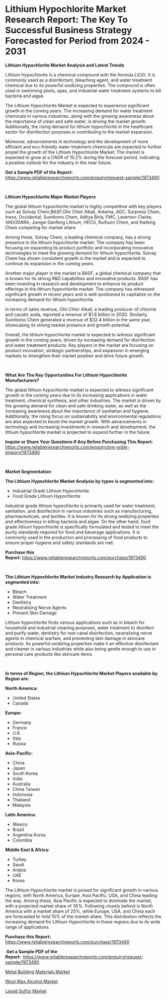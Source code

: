 <p><h1>Lithium Hypochlorite Market Research Report: The Key To Successful Business Strategy Forecasted for Period from 2024 - 2031</h1></p><p><strong>Lithium Hypochlorite Market Analysis and Latest Trends</strong></p>
<p><p>Lithium Hypochlorite is a chemical compound with the formula LiClO. It is commonly used as a disinfectant, bleaching agent, and water treatment chemical due to its powerful oxidizing properties. The compound is often used in swimming pools, spas, and industrial water treatment systems to kill bacteria and algae.</p><p>The Lithium Hypochlorite Market is expected to experience significant growth in the coming years. The increasing demand for water treatment chemicals in various industries, along with the growing awareness about the importance of clean and safe water, is driving the market growth. Additionally, the rising demand for lithium hypochlorite in the healthcare sector for disinfection purposes is contributing to the market expansion.</p><p>Moreover, advancements in technology and the development of more efficient and eco-friendly water treatment chemicals are expected to further propel the growth of the Lithium Hypochlorite Market. The market is expected to grow at a CAGR of 10.2% during the forecast period, indicating a positive outlook for the industry in the near future.</p></p>
<p><strong>Get a Sample PDF of the Report:&nbsp;</strong> <a href="https://www.reliableresearchreports.com/enquiry/request-sample/1973490">https://www.reliableresearchreports.com/enquiry/request-sample/1973490</a></p>
<p>&nbsp;</p>
<p><strong>Lithium Hypochlorite Major Market Players</strong></p>
<p><p>The global lithium hypochlorite market is highly competitive with key players such as Solvay Chem,BASF,Olin Chlor Alkali, Arkema, AGC, Surpress Chem, Ineos, Occidental, Sumitomo Chem, Aditya Birla, FMC, Leverton-Clarke, VADODARA, Jiangxi Ganfeng Lithium, HECG, Ruifuxin Chem, and Kaifeng Chem competing for market share.</p><p>Among these, Solvay Chem, a leading chemical company, has a strong presence in the lithium hypochlorite market. The company has been focusing on expanding its product portfolio and incorporating innovative technologies to meet the growing demand for lithium hypochlorite. Solvay Chem has shown consistent growth in the market and is expected to continue its expansion in the coming years.</p><p>Another major player in the market is BASF, a global chemical company that is known for its strong R&D capabilities and innovative products. BASF has been investing in research and development to enhance its product offerings in the lithium hypochlorite market. The company has witnessed significant growth in recent years and is well-positioned to capitalize on the increasing demand for lithium hypochlorite.</p><p>In terms of sales revenue, Olin Chlor Alkali, a leading producer of chlorine and caustic soda, reported a revenue of $1.6 billion in 2020. Similarly, Sumitomo Chem generated a revenue of $32.4 billion in the same year, showcasing its strong market presence and growth potential.</p><p>Overall, the lithium hypochlorite market is expected to witness significant growth in the coming years, driven by increasing demand for disinfection and water treatment products. Key players in the market are focusing on product innovation, strategic partnerships, and expansion in emerging markets to strengthen their market position and drive future growth.</p></p>
<p>&nbsp;</p>
<p><strong>What Are The Key Opportunities For Lithium Hypochlorite Manufacturers?</strong></p>
<p><p>The global lithium hypochlorite market is expected to witness significant growth in the coming years due to its increasing applications in water treatment, chemical synthesis, and other industries. The market is driven by the growing demand for clean and safe drinking water, as well as the increasing awareness about the importance of sanitation and hygiene. Additionally, the rising focus on sustainability and environmental regulations are also expected to boost the market growth. With advancements in technology and increasing investments in research and development, the lithium hypochlorite market is projected to expand further in the future.</p></p>
<p><strong>Inquire or Share Your Questions If Any Before Purchasing This Report:</strong> <a href="https://www.reliableresearchreports.com/enquiry/pre-order-enquiry/1973490">https://www.reliableresearchreports.com/enquiry/pre-order-enquiry/1973490</a></p>
<p>&nbsp;</p>
<p><strong>Market Segmentation</strong></p>
<p><strong>The Lithium Hypochlorite Market Analysis by types is segmented into:</strong></p>
<p><ul><li>Industrial Grade Lithium Hypochlorite</li><li>Food Grade Lithium Hypochlorite</li></ul></p>
<p><p>Industrial grade lithium hypochlorite is primarily used for water treatment, sanitation, and disinfection in various industries such as manufacturing, pharmaceuticals, and textiles. It is known for its strong oxidizing properties and effectiveness in killing bacteria and algae. On the other hand, food grade lithium hypochlorite is specifically formulated and tested to meet the purity standards required for food and beverage applications. It is commonly used in the production and processing of food products to ensure proper hygiene and safety standards are met.</p></p>
<p><strong>Purchase this Report:&nbsp;</strong><a href="https://www.reliableresearchreports.com/purchase/1973490">https://www.reliableresearchreports.com/purchase/1973490</a></p>
<p>&nbsp;</p>
<p><strong>The Lithium Hypochlorite Market Industry Research by Application is segmented into:</strong></p>
<p><ul><li>Bleach</li><li>Water Treatment</li><li>Dentistry</li><li>Neutralising Nerve Agents</li><li>Prevent Skin Damage</li></ul></p>
<p><p>Lithium hypochlorite finds various applications such as in bleach for household and industrial cleaning purposes, water treatment to disinfect and purify water, dentistry for root canal disinfection, neutralising nerve agents in chemical warfare, and preventing skin damage in skincare products. Its powerful oxidizing properties make it an effective disinfectant and cleaner in various industries while also being gentle enough to use in personal care products like skincare items.</p></p>
<p>&nbsp;</p>
<p><strong>In terms of Region, the Lithium Hypochlorite Market Players available by Region are:</strong></p>
<p>
    <p> <strong> North America: </strong>
        <ul>
            <li>United States</li>
            <li>Canada</li>
        </ul>
        </p> 
    <p> <strong> Europe: </strong>
        <ul>
            <li>Germany</li>
            <li>France</li>
            <li>U.K.</li>
            <li>Italy</li>
            <li>Russia</li>
        </ul>
        </p> 
    <p> <strong> Asia-Pacific: </strong>
        <ul>
            <li>China</li>
            <li>Japan</li>
            <li>South Korea</li>
            <li>India</li>
            <li>Australia</li>
            <li>China Taiwan</li>
            <li>Indonesia</li>
            <li>Thailand</li>
            <li>Malaysia</li>
        </ul>
        </p> 
    <p> <strong> Latin America: </strong>
        <ul>
            <li>Mexico</li>
            <li>Brazil</li>
            <li>Argentina Korea</li>
            <li>Colombia</li>
        </ul>
        </p> 
    <p> <strong> Middle East & Africa: </strong>
        <ul>
            <li>Turkey</li>
            <li>Saudi</li>
            <li>Arabia</li>
            <li>UAE</li>
            <li>Korea</li>
        </ul>
    </p>
    </p>
<p><p>The Lithium Hypochlorite market is poised for significant growth in various regions, with North America, Europe, Asia Pacific, USA, and China leading the way. Among these, Asia Pacific is expected to dominate the market, with a projected market share of 35%. Following closely behind is North America with a market share of 25%, while Europe, USA, and China each are forecasted to hold 15% of the market share. This distribution reflects the increasing demand for Lithium Hypochlorite in these regions due to its wide range of applications.</p></p>
<p><strong>Purchase this Report: </strong><a href="https://www.reliableresearchreports.com/purchase/1973490">https://www.reliableresearchreports.com/purchase/1973490</a></p>
<p>&nbsp;<strong>Get a Sample PDF of the Report:&nbsp;&nbsp;</strong><a href="https://www.reliableresearchreports.com/enquiry/request-sample/1973490">https://www.reliableresearchreports.com/enquiry/request-sample/1973490</a></p>
<p><strong></strong></p>
<p><p><a href="https://github.com/dimitrishawkinswaynenp91rgz/Market-Research-Report-List-1/blob/main/metal-building-materials-market.md">Metal Building Materials Market</a></p><p><a href="https://github.com/changoleonlaverguenzanoexiste/Market-Research-Report-List-2/blob/main/wool-wax-alcohol-market.md">Wool Wax Alcohol Market</a></p><p><a href="https://github.com/danielneavesallisons03mba/Market-Research-Report-List-1/blob/main/liquid-sulfur-market.md">Liquid Sulfur Market</a></p></p>